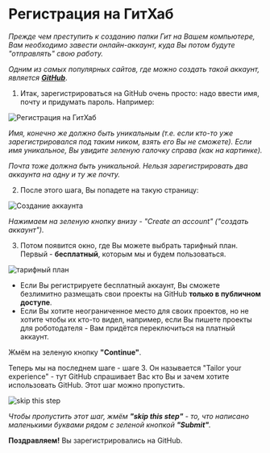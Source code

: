 # Регистрация на ГитХаб

*Прежде чем преступить к созданию папки Гит на Вашем компьютере, Вам необходимо завести онлайн-аккаунт, куда Вы потом будуте "отправлять" свою работу.*

*Одним из самых популярных сайтов, где можно создать такой аккаунт, является* ***[GitHub](https://github.com/ "github.com")***.

1. Итак, зарегистрироваться на GitHub очень просто: надо ввести имя, почту и придумать пароль. Например:

![Регистрация на ГитХаб](https://vertex-academy.com/tutorials/wp-content/uploads/2018/11/%D0%A1%D0%BD%D0%B8%D0%BC%D0%BE%D0%BA-%D1%8D%D0%BA%D1%80%D0%B0%D0%BD%D0%B0-2018-11-21-%D0%B2-17.04.46.png "Регистрация на ГитХаб")

*Имя, конечно же должно быть уникальным (т.е. если кто-то уже зарегистрировался под таким ником, взять его Вы не сможете). Если имя уникальное, Вы увидите зеленую галочку справа (как на картинке).*

*Почта тоже должна быть уникальной. Нельзя зарегистрировать два аккаунта на одну и ту же почту.*

2. После этого шага, Вы попадете на такую страницу:

![Создание аккаунта](https://vertex-academy.com/tutorials/wp-content/uploads/2018/11/%D0%A1%D0%BD%D0%B8%D0%BC%D0%BE%D0%BA-%D1%8D%D0%BA%D1%80%D0%B0%D0%BD%D0%B0-2018-11-21-%D0%B2-18.18.57-2.png "Создание аккаунта")

*Нажимаем на зеленую кнопку внизу - "Create an account" ("создать аккаунт").*

3. Потом появится окно, где Вы можете выбрать тарифный план. Первый - **бесплатный**, которым мы и будем пользоваться.

![тарифный план](https://vertex-academy.com/tutorials/wp-content/uploads/2018/11/%D0%A1%D0%BD%D0%B8%D0%BC%D0%BE%D0%BA-%D1%8D%D0%BA%D1%80%D0%B0%D0%BD%D0%B0-2018-11-21-%D0%B2-18.24.38.png "тарифный план")

 - Если Вы регистрируете бесплатный аккаунт, Вы сможете безлимитно размещать свои проекты на GitHub **только в публичном доступе**.
 - Если Вы хотите неограниченное место для своих проектов, но не хотите чтобы их кто-то видел, например, если Вы пишете проекты для роботодателя - Вам придётся переключиться на платный аккаунт.

Жмём на зеленую кнопку **"Continue"**.

Теперь мы на последнем шаге - шаге 3. Он называется "Tailor your experience" - тут GitHub спрашивает Вас кто Вы и зачем хотите использовать GitHub. Этот шаг можно пропустить.

![skip this step](https://vertex-academy.com/tutorials/wp-content/uploads/2018/11/%D0%A1%D0%BD%D0%B8%D0%BC%D0%BE%D0%BA-%D1%8D%D0%BA%D1%80%D0%B0%D0%BD%D0%B0-2018-11-21-%D0%B2-18.28.22.png "skip this step")

*Чтобы пропустить этот шаг, жмём **"skip this step"** - то, что написано маленькими буквами рядом с зеленой кнопкой **"Submit"**.*

**Поздравляем!** Вы зарегистрировались на GitHub. 